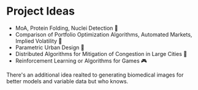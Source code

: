 # Project Ideas

- MoA, Protein Folding, Nuclei Detection 🧬
- Comparison of Portfolio Optimization Algorithms, Automated Markets, Implied Volatility 💸
- Parametric Urban Design 🏢
- Distributed Algorithms for Mitigation of Congestion in Large Cities 🙈
- Reinforcement Learning or Algorithms for Games 🎮

There's an additional idea realted to generating biomedical images for better models and variable data but who knows.
